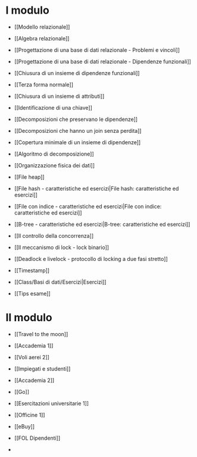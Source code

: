# I modulo
- [[Modello relazionale]]
- [[Algebra relazionale]]
- [[Progettazione di una base di dati relazionale - Problemi e vincoli]]
- [[Progettazione di una base di dati relazionale - Dipendenze funzionali]]
- [[Chiusura di un insieme di dipendenze funzionali]]
- [[Terza forma normale]]
- [[Chiusura di un insieme di attributi]]
- [[Identificazione di una chiave]]
- [[Decomposizioni che preservano le dipendenze]]
- [[Decomposizioni che hanno un join senza perdita]]
- [[Copertura minimale di un insieme di dipendenze]]
- [[Algoritmo di decomposizione]]
- [[Organizzazione fisica dei dati]]
- [[File heap]]
- [[File hash - caratteristiche ed esercizi|File hash: caratteristiche ed esercizi]]
- [[File con indice - caratteristiche ed esercizi|File con indice: caratteristiche ed esercizi]]
- [[B-tree - caratteristiche ed esercizi|B-tree: caratteristiche ed esercizi]]

- [[Il controllo della concorrenza]]
- [[Il meccanismo di lock - lock binario]]
- [[Deadlock e livelock - protocollo di locking a due fasi stretto]]
- [[Timestamp]]

- [[Class/Basi di dati/Esercizi|Esercizi]]
- [[Tips esame]]

# II modulo
- [[Travel to the moon]]

- [[Accademia 1]]
- [[Voli aerei 2]]
- [[Impiegati e studenti]]
- [[Accademia 2]]
- [[Go]]
- [[Esercitazioni universitarie 1]]
- [[Officine 1]]
- [[eBuy]]
- [[FOL Dipendenti]]
- 